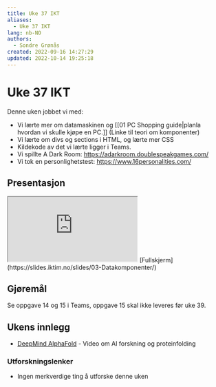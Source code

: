 ```yaml
---
title: Uke 37 IKT
aliases: 
  - Uke 37 IKT
lang: nb-NO
authors:
  - Sondre Grønås
created: 2022-09-16 14:27:29
updated: 2022-10-14 19:25:18
---
```

# Uke 37 IKT
Denne uken jobbet vi med:
- Vi lærte mer om datamaskinen og [[01 PC Shopping guide|planla hvordan vi skulle kjøpe en PC.]] (Linke til teori om komponenter)
- Vi lærte om divs og sections i HTML, og lærte mer CSS
- Kildekode av det vi lærte ligger i Teams.
- Vi spillte A Dark Room: https://adarkroom.doublespeakgames.com/
- Vi tok en personlighetstest: https://www.16personalities.com/

## Presentasjon
<iframe class="slide" src="https://slides.iktim.no/slides/03-Datakomponenter/"></iframe>
[Fullskjerm](https://slides.iktim.no/slides/03-Datakomponenter/)

## Gjøremål
Se oppgave 14 og 15 i Teams, oppgave 15 skal ikke leveres før uke 39.

## Ukens innlegg
- [DeepMind AlphaFold](https://www.youtube.com/watch?v=G7gdOPEd6mU) - Video om AI forskning og proteinfolding

### Utforskningslenker
- Ingen merkverdige ting å utforske denne uken
